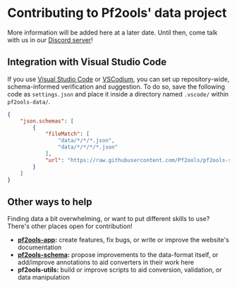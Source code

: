 # Contributing to Pf2ools' data project

More information will be added here at a later date. Until then, come talk with us in our [Discord server](https://discord.gg/2hzNxErtVu)!

## Integration with Visual Studio Code

If you use [Visual Studio Code](https://code.visualstudio.com/) or [VSCodium](https://vscodium.com/), you can set up repository-wide, schema-informed verification and suggestion. To do so, save the following code as `settings.json` and place it inside a directory named `.vscode/` within `pf2ools-data/`.

```json
{
	"json.schemas": [
		{
			"fileMatch": [
				"data/*/*/*.json",
				"data/*/*/*/*.json"
			],
			"url": "https://raw.githubusercontent.com/Pf2ools/pf2ools-schema/master/_dist/schema/data.json"
		}
	]
}
```

## Other ways to help

Finding data a bit overwhelming, or want to put different skills to use? There's other places open for contribution!

- **[pf2ools-app](https://github.com/Pf2ools/pf2ools-app):** create features, fix bugs, or write or improve the website's documentation
- **[pf2ools-schema](https://github.com/Pf2ools/pf2ools-schema):** propose improvements to the data-format itself, or add/improve annotations to aid converters in their work here
- **pf2ools-utils:** build or improve scripts to aid conversion, validation, or data manipulation
